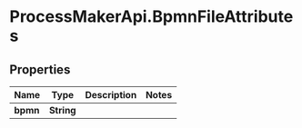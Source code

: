# ProcessMakerApi.BpmnFileAttributes

## Properties
Name | Type | Description | Notes
------------ | ------------- | ------------- | -------------
**bpmn** | **String** |  | 


